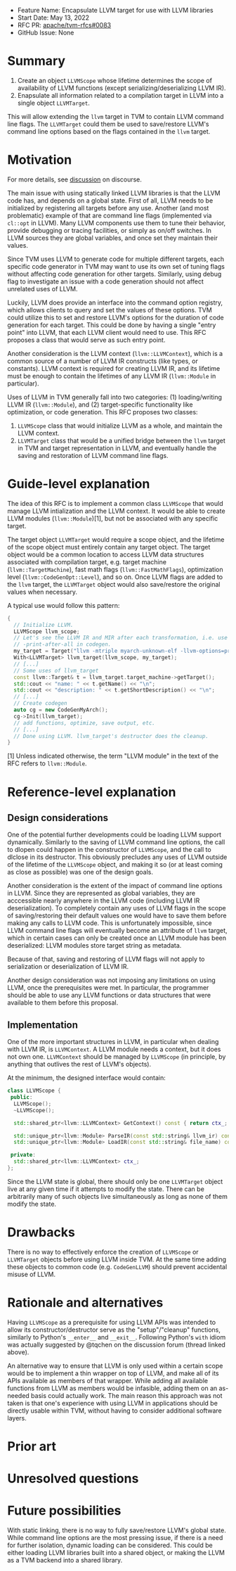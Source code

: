 - Feature Name: Encapsulate LLVM target for use with LLVM libraries
- Start Date: May 13, 2022
- RFC PR: [apache/tvm-rfcs#0083](https://github.com/apache/tvm-rfcs/pull/83)
- GitHub Issue: None

# Summary

1. Create an object `LLVMScope` whose lifetime determines the scope of
availability of LLVM functions (except serializing/deserializing LLVM IR).
2. Enapsulate all information related to a compilation target in LLVM into a
single object `LLVMTarget`.

This will allow extending the `llvm` target in TVM to contain LLVM command
line flags.
The `LLVMTarget` could them be used to save/restore LLVM's command line
options based on the flags contained in the `llvm` target.

# Motivation

For more details, see [discussion](https://discuss.tvm.apache.org/t/modularizing-llvm-codegen-jit/12764)
on discourse.

The main issue with using statically linked LLVM libraries is that the LLVM
code has, and depends on a global state. First of all, LLVM needs to be
initialized by registering all targets before any use. Another (and most
problematic) example of that are command line flags (implemented via `cl::opt`
in LLVM). Many LLVM components use them to tune their behavior, provide
debugging or tracing facilities, or simply as on/off switches. In LLVM
sources they are global variables, and once set they maintain their values.

Since TVM uses LLVM to generate code for multiple different targets, each
specific code generator in TVM may want to use its own set of tuning flags
without affecting code generation for other targets. Similarly, using debug
flag to investigate an issue with a code generation should not affect
unrelated uses of LLVM.

Luckily, LLVM does provide an interface into the command option registry,
which allows clients to query and set the values of these options. TVM
could utilize this to set and restore LLVM's options for the duration of
code generation for each target. This could be done by having a single
"entry point" into LLVM, that each LLVM client would need to use. This
RFC proposes a class that would serve as such entry point.

Another consideration is the LLVM context (`llvm::LLVMContext`), which is
a common source of a number of LLVM IR constructs (like types, or constants).
LLVM context is required for creating LLVM IR, and its lifetime must be
enough to contain the lifetimes of any LLVM IR (`llvm::Module` in particular).

Uses of LLVM in TVM generally fall into two categories: (1) loading/writing
LLVM IR (`llvm::Module`), and (2) target-specific functionality like
optimization, or code generation. This RFC proposes two classes:
1. `LLVMScope` class that would initialize LLVM as a whole, and maintain
the LLVM context.
2. `LLVMTarget` class that would be a unified bridge between the `llvm`
target in TVM and target representation in LLVM, and eventually handle
the saving and restoration of LLVM command line flags.

# Guide-level explanation

The idea of this RFC is to implement a common class `LLVMScope` that would
manage LLVM intialization and the LLVM context. It would be able to create
LLVM modules (`llvm::Module`)[1], but not be associated with any specific
target.

The target object `LLVMTarget` would require a scope object, and the lifetime
of the scope object must entirely contain any target object. The target object
would be a common location to access LLVM data structures associated with
compilation target, e.g. target machine (`llvm::TargetMachine`), fast math
flags (`llvm::FastMathFlags`), optimization level (`llvm::CodeGenOpt::Level`),
and so on. Once LLVM flags are added to the `llvm` target, the `LLVMTarget`
object would also save/restore the original values when necessary.

A typical use would follow this pattern:
```C++
{
  // Initialize LLVM.
  LLVMScope llvm_scope;
  // Let's see the LLVM IR and MIR after each transformation, i.e. use
  // -print-after-all in codegen.
  my_target = Target("llvm -mtriple myarch-unknown-elf -llvm-options=print-after-all");
  With<LLVMTarget> llvm_target(llvm_scope, my_target);
  // [...]
  // Some uses of llvm_target
  const llvm::Target& t = llvm_target.target_machine->getTarget();
  std::cout << "name: " << t.getName() << "\n";
  std::cout << "description: " << t.getShortDescription() << "\n";
  // [...]
  // Create codegen
  auto cg = new CodeGenMyArch();
  cg->Init(llvm_target);
  // add functions, optimize, save output, etc.
  // [...]
  // Done using LLVM. llvm_target's destructor does the cleanup.
}
```

[1] Unless indicated otherwise, the term "LLVM module" in the text of the RFC
refers to `llvm::Module`.

# Reference-level explanation

## Design considerations

One of the potential further developments could be loading LLVM support
dynamically. Similarly to the saving of LLVM command line options, the call
to dlopen could happen in the constructor of `LLVMScope`, and the call to
dlclose in its destructor.
This obviously precludes any uses of LLVM outside of the lifetime of the
`LLVMScope` object, and making it so (or at least coming as close as
possible) was one of the design goals.

Another consideration is the extent of the impact of command line options
in LLVM. Since they are represented as global variables, they are acccessible
nearly anywhere in the LLVM code (including LLVM IR deserialization).
To completely contain any uses of LLVM flags in the scope of saving/restoring
their default values one would have to save them before making any calls to
LLVM code. This is unfortunately impossible, since LLVM command line flags
will eventually become an attribute of `llvm` target, which in certain cases
can only be created once an LLVM module has been deserialized: LLVM modules
store target string as metadata.

Because of that, saving and restoring of LLVM flags will not apply to
serialization or deserialization of LLVM IR.

Another design consideration was not imposing any limitations on using LLVM,
once the prerequisites were met. In particular, the programmer should be
able to use any LLVM functions or data structures that were available to
them before this proposal.

## Implementation

One of the more important structures in LLVM, in particular when dealing
with LLVM IR, is `LLVMContext`. A LLVM module needs a context, but it does
not own one. `LLVMContext` should be managed by `LLVMScope` (in principle,
by anything that outlives the rest of LLVM's objects).

At the minimum, the designed interface would contain:

```C++
class LLVMScope {
 public:
  LLVMScope();
  ~LLVMScope();

  std::shared_ptr<llvm::LLVMContext> GetContext() const { return ctx_; }

  std::unique_ptr<llvm::Module> ParseIR(const std::string& llvm_ir) const;
  std::unique_ptr<llvm::Module> LoadIR(const std::string& file_name) const;

 private:
  std::shared_ptr<llvm::LLVMContext> ctx_;
};
```

Since the LLVM state is global, there should only be one `LLVMTarget` object
live at any given time if it attempts to modify the state. There can be
arbitrarily many of such objects live simultaneously as long as none of them
modify the state.

# Drawbacks

There is no way to effectively enforce the creation of `LLVMScope` or
`LLVMTarget` objects before using LLVM inside TVM. At the same time adding
these objects to common code (e.g. `CodeGenLLVM`) should prevent accidental
misuse of LLVM.

# Rationale and alternatives

Having `LLVMScope` as a prerequisite for using LLVM APIs was intended
to allow its constructor/destructor serve as the "setup"/"cleanup" functions,
similarly to Python's `__enter__` and `__exit__`.  Following Python's `with`
idiom was actually suggested by @tqchen on the discussion forum (thread
linked above).

An alternative way to ensure that LLVM is only used within a certain scope
would be to implement a thin wrapper on top of LLVM, and make all of its APIs
available as members of that wrapper. While adding all available functions
from LLVM as members would be infasible, adding them on an as-needed basis
could actually work. The main reason this approach was not taken is that
one's experience with using LLVM in applications should be directly usable
within TVM, without having to consider additional software layers.

# Prior art

# Unresolved questions

# Future possibilities

With static linking, there is no way to fully save/restore LLVM's global
state. While command line options are the most pressing issue, if there is
a need for further isolation, dynamic loading can be considered. This could
be either loading LLVM libraries built into a shared object, or making the
LLVM as a TVM backend into a shared library.

